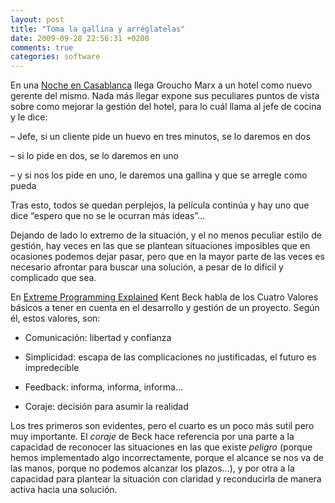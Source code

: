 ```yaml
---
layout: post
title: "Toma la gallina y arréglatelas"
date: 2009-09-28 22:56:31 +0200
comments: true
categories: software
---
```


En una [Noche en Casablanca](http://www.imdb.com/title/tt0038777/) llega Groucho Marx a un hotel como nuevo gerente del mismo. Nada más llegar expone sus peculiares puntos de vista sobre como mejorar la gestión del hotel, para lo cuál llama al jefe de cocina y le dice:

  – Jefe, si un cliente pide un huevo en tres minutos, se lo daremos en dos

  – si lo pide en dos, se lo daremos en uno

  – y si nos los pide en uno, le daremos una gallina y que se arregle como pueda


Tras esto, todos se quedan perplejos, la película continúa y hay uno que dice “espero que no se le ocurran más ideas”…


Dejando de lado lo extremo de la situación, y el no menos peculiar estilo de gestión, hay veces en las que se plantean situaciones imposibles que en ocasiones podemos dejar pasar, pero que en la mayor parte de las veces es necesario afrontar para buscar una solución, a pesar de lo difícil y complicado que sea.

En [Extreme Programming Explained](http://www.amazon.com/Extreme-Programming-Explained-Embrace-Change/dp/0201616416) Kent Beck habla de los Cuatro Valores básicos a tener en cuenta en el desarrollo y gestión de un proyecto. Según él, estos valores, son:

  * Comunicación: libertad y confianza

  * Simplicidad: escapa de las complicaciones no justificadas, el futuro es impredecible

  * Feedback: informa, informa, informa…

  * Coraje: decisión para asumir la realidad


Los tres primeros son evidentes, pero el cuarto es un poco más sutil pero muy importante. El _coraje_ de Beck hace referencia por una parte a la capacidad de reconocer las situaciones en las que existe _peligro_ (porque hemos implementado algo incorrectamente, porque el alcance se nos va de las manos, porque no podemos alcanzar los plazos…), y por otra a la capacidad para plantear la situación con claridad y reconducirla de manera activa hacia una solución.
